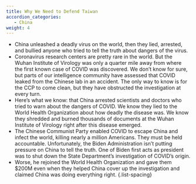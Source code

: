 ```yaml
---
title: Why We Need to Defend Taiwan
accordion_categories:
   - China
weight: 4
---
```


- China unleashed a deadly virus on the world, then they lied, arrested, and bullied anyone who tried to tell the truth about dangers of the virus.
- Coronavirus research centers are pretty rare in the world. But the Wuhan Institute of Virology was only a quarter mile away from where the first known case of COVID was discovered. We don’t know for sure, but parts of our intelligence community have assessed that COVID leaked from the Chinese lab in an accident. The only way to know is for the CCP to come clean, but they have obstructed the investigation at every turn.
- Here’s what we know: that China arrested scientists and doctors who tried to warn about the dangers of COVID. We know they lied to the World Health Organization about how deadly the disease was. We know they shredded and burned thousands of documents at the Wuhan Institute of Virology right after this disease emerged.
- The Chinese Communist Party enabled COVID to escape China and infect the world, killing nearly a million Americans. They must be held accountable. Unfortunately, the Biden Administration isn’t putting pressure on China to tell the truth. One of Biden first acts as president was to shut down the State Department’s investigation of COVID’s origin.
- Worse, he rejoined the World Health Organization and gave them $200M even when they helped China cover up the investigation and claimed China was doing everything right.
{.list-spacing}